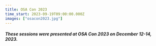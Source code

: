 ```yaml
---
title: OSA Con 2023
time_start: 2023-09-19T09:00:00.000Z
images: ["osacon2023.jpg"]
---
```


##### These sessions were presented at OSA Con 2023 on December 12-14, 2023.

